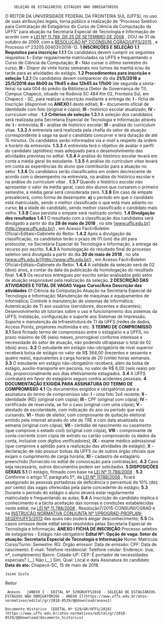         SELEÇÃO DE ESTAGIÁRIOS ESTÁGIOS NÃO OBRIGATÓRIOS  

 O REITOR DA UNIVERSIDADE FEDERAL DA FRONTEIRA SUL (UFFS), no uso de suas atribuições legais, torna público a realização de “Processo Seletivo para Contratação de Estagiários do Curso de Ciência da Computação da UFFS” para atuação na Secretaria Especial de Tecnologia e Informação de acordo com a [LEI Nº 11.788, DE 25 DE SETEMBRO DE 2008](http://www.planalto.gov.br/ccivil_03/_ato2007-2010/2008/lei/l11788.htm)  , DOU de 31 de outubro de 2009, com a [RESOLUÇÃO Nº 7/CONSUNI CGRAD/UFFS/2015](https://www.uffs.edu.br/atos-normativos/resolucao/consunicgrad/2015-0007)  , e Processo nº 23205.004031/2016-12.  **1 INSCRIÇÕES E SELEÇÃO**  **1.1 Requisitos para inscrição**  **1.1.1** Os candidatos devem cumprir os seguintes requisitos: **I -** Estar regularmente matriculados na UFFS e frequentando o Curso de Ciência da Computação; **II -** Não cursar o último semestre do curso; **III -** Dispor de vinte horas semanais nos turnos da manhã e/ou da tarde para as atividades do estágio. **1.2 Procedimentos para inscrição e seleção**  **1.2.1** Os candidatos devem comparecer do dia **21/5/2018 a 25/5/2018 das 8h00 às 11h45 e das 12h45 às 17h00** (de segunda a sexta-feira) na sala 004 do prédio da Biblioteca (Setor de Governança de TI), *Campus* Chapecó, situado na Rodovia SC 484 Km 02, Fronteira Sul, em Chapecó - SC, para realizar a inscrição mediante a entrega de: **I -** ficha de inscrição (disponível no **ANEXO I** deste edital); **II -** documento oficial de identidade com foto (original e cópia); **III -** histórico escolar atualizado; **IV -**  *curriculum vitae* . **1.3 Critérios de seleção**  **1.3.1** A seleção dos candidatos será realizada pela Secretaria Especial de Tecnologia e Informação através de: **I -** entrevista; **II -** análise de histórico escolar; **III -** análise do curriculum vitae. **1.3.2** A entrevista será realizada pela chefia do setor de atuação correspondente à vaga na qual o candidato concorrer e terá duração de até 15 minutos. Os candidatos serão informados via *e-mail* a respeito da ordem e horário da entrevista. **1.3.3** A entrevista terá o objetivo de avaliar o perfil do candidato (aptidões) mais adequado para o desenvolvimento das atividades previstas no edital. **1.3.4** A análise do histórico escolar levará em conta a média geral do estudante. **1.3.5** A análise do *curriculum vitae* levará em conta as experiências do aluno que contribuirão para a atuação no setor. **1.3.6** Os candidatos serão classificados em ordem decrescente de acordo com o desempenho na entrevista, na análise do histórico escolar e na análise do *curriculum vitae* . **1.3.7** Quando o histórico escolar não apresentar o valor da média geral, caso dos alunos que cursarem o primeiro semestre, a média geral será considerada zero. **1.3.8** Em caso de empate prevalecerá, como forma de desempate: **a)** o período em que o candidato está matriculado, sendo o melhor classificado o que está mais adianto no curso; **b)** a idade do candidato, sendo melhor classificado o candidato mais velho. **1.3.9** Caso persista o empate será realizado sorteio. **1.4 Divulgação dos resultados**  **1.4.1** O resultado com a classificação dos candidatos será divulgado a partir do dia **28 de maio de 2018** , no site [www.uffs.edu.br](http://www.uffs.edu.br/)  , em Acesso Fácil>Boletim Oficial>Editais>Gabinete do Reitor. **1.4.2** Após a divulgação da classificação, os candidatos terão o prazo de 01 (um) dia útil para protocolar, na Secretaria Especial de Tecnologia e Informação, a entrega de recurso por escrito. **1.4.3** A homologação do resultado final do processo seletivo será divulgada a partir do dia **30 de maio de 2018** , no site [www.uffs.edu.br](http://www.uffs.edu.br/)  , em Acesso Fácil>Boletim Oficial>Editais>Gabinete do Reitor. **1.4.4** A validade da seleção será de 02 (dois) anos, a contar da data da publicação da homologação do resultado final. **1.4.5** Os recursos entregues por escrito serão analisados pelo setor de atuação responsável pela realização da seleção.  **2 DESCRIÇÃO DAS ATIVIDADES E TOTAL DE VAGAS**     **Vagas**   **Curso/Área**    **Descrição das atividades**      01   Ciência da Computação   Atuação na Secretaria Especial de Tecnologia e Informação: Manutenção de máquinas e equipamentos de informática; Controle e manutenção de sistemas de informática; Autenticação de TI aos usuários (servidores, docentes e discentes); Desenvolvimento de tutoriais sobre o uso e funcionamento dos sistemas da UFFS; Instalação, configuração e suporte aos Sistemas de Impressão; Suporte e manutenção da Infraestrutura de TI da UFFS (redes de dados, Access Points, projetores multimídia e etc.      **3 TERMO DE COMPROMISSO**  **3.1** Será firmado termo de compromisso entre o estagiário e a UFFS, no prazo máximo de 06 (seis) meses, prorrogável conforme interesse e necessidade do setor de atuação, não podendo ultrapassar o total de 02 (dois) anos. **3.2** O estudante em estágio não-obrigatório de nível superior receberá bolsa de estágio no valor de R$ 364,00 (trezentos e sessenta e quatro reais), equivalentes à carga horária de 20 (vinte) horas semanais. **3.3** O estudante em estágio não-obrigatório receberá, além da bolsa de estágio, auxílio-transporte em pecúnia, no valor de R$ 6,00 (seis reais) por dia, proporcionalmente aos dias efetivamente estagiados. **3.4** A UFFS contratará em favor do estagiário seguro contra acidentes pessoais.  **4 DOCUMENTAÇÃO EXIGIDA PARA ASSINATURA DO TERMO DE COMPROMISSO**  **4.1** Os documentos exigidos e obrigatórios para a assinatura do termo de compromisso são: **I -** uma foto 3x4 recente; **II -** identidade (RG) (original com cópia); **III -** CPF (original com cópia); **IV -** certificado de reservista, se for o caso (original com uma cópia); **V -** atestado de escolaridade, com indicação do ano ou período que está cursando; **VI -** título de eleitor, com comprovante de quitação eleitoral emitido pela internet através do site do TRE e com data atualizada na semana (original com cópia); **VII -** certidão de nascimento ou casamento (que comprove o estado civil) (original com cópia); **VIII -** comprovante de conta-corrente (com cópia de extrato ou cartão comprovando os dados da conta, inclusive com dígitos verificadores); **IX -** exame médico admissional (que comprove a aptidão para a realização das atividades de estágio); **X -** declaração de não possuir bolsas da UFFS ou de outros órgão oficiais que exijam o cumprimento de carga horária; **XI -** cadastro de estagiário preenchido (fornecido no edital de convocação para contratação). **4.2** Caso seja necessário, outros documentos podem ser solicitados.  **5 DISPOSIÇÕES GERAIS**  **5.1** O estágio, firmado com base na [LEI Nº 11.788/2008](http://www.planalto.gov.br/ccivil_03/_ato2007-2010/2008/lei/l11788.htm)  ; **5.2** Conforme o artigo 17, parágrafo 5º, da [LEI Nº 11788/2008](http://www.planalto.gov.br/ccivil_03/_ato2007-2010/2008/lei/l11788.htm)  , ficará assegurado às pessoas portadoras de deficiência o percentual de 10% (dez por cento) das vagas oferecidas pela parte concedente do estágio; **5.3** Durante o período do estágio o aluno deverá estar regularmente matriculado e frequentando as aulas; **5.4** A inscrição do candidato implica o conhecimento e a tácita aceitação das normas e condições estabelecidas neste edital, na [LEI Nº 11.788/2008](http://www.planalto.gov.br/ccivil_03/_ato2007-2010/2008/lei/l11788.htm)  , Resolução7/2015-CONSUNI/CGRAD e na [INSTRUÇÃO NORMATIVA CONJUNTA Nº 1/PROGRAD-PROPLAN-SEGEP/UFFS/2013](https://www.uffs.edu.br/atos-normativos/instrucao-normativa/prograd-proplan-segep/2013-0001)  das quais não poderá alegar desconhecimento; **5.5** Os casos omissos deste edital serão resolvidos pelas Secretaria Especial de Tecnologia e Informação.   **ANEXO I**   **FICHA DE INSCRIÇÃO**        Processo seletivo de estagiários - Estágio não obrigatório   **Edital Nº:**      **Opção de vaga: Setor de atuação: Secretaria Especial de Tecnologia e Informação**      Nome:     Matrícula:   Curso/Turno:   Semestre:     RG:   Órgão emissor:   Data de emissão:     CPF:   Data de nascimento:  E-mail:     Telefone residencial:   Telefone celular:     Endereço: (rua, nº, complemento)     Bairro:   Cidade-UF:   CEP:     É portador de necessidades especiais? (\_\_) Não (\_\_) Sim. Qual:         Local e data   Assinatura do candidato                    **Data do ato:** Chapecó-SC, 15 de maio de 2018.   
 

    Jaime Giolo   
 Reitor 

     Anexos   [ANEXO I - EDITAL Nº 529GRUFFS2018 - SELEÇÃO DE ESTAGIÁRIOS ESTÁGIOS NÃO OBRIGATÓRIOS - ANEXO I](https://www.uffs.edu.br/atos-normativos/edital/gr/2018-0529/@@download/anexo1)  

    Documento Histórico  [EDITAL Nº 529/GR/UFFS/2018](https://www.uffs.edu.br/atos-normativos/edital/gr/2018-0529/@@download/documento_historico)     
      